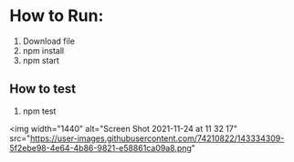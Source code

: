 
# How to Run:
1. Download file
2. npm install
3. npm start

## How to test
1. npm test

<img width="1440" alt="Screen Shot 2021-11-24 at 11 32 17" src="https://user-images.githubusercontent.com/74210822/143334309-5f2ebe98-4e64-4b86-9821-e58861ca09a8.png"
